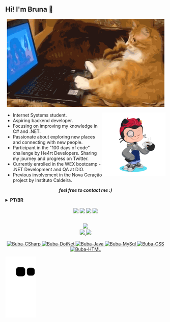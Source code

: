 ## Hi! I'm Bruna 👋

<p align="center" heigth="200">
  <img src="./assets/gatinho.gif" />
</p>
<img align='right' src="./assets/octocat-1691074644357.png" width="200">

- Internet Systems student.
- Aspiring backend developer.
- Focusing on improving my knowledge in C# and .NET.
- Passionate about exploring new places and connecting with new people.
- Participant in the "100 days of code" challenge by He4rt Developers. Sharing my journey and progress on Twitter.
- Currently enrolled in the WEX bootcamp - .NET Development and QA at DIO.
- Previous involvement in the Nova Geração project by Instituto Caldeira.

<p align='center'><i><b>feel free to contact me :)</i></b>

 <details>
  <summary><b>PT/BR</b></summary>
    <h2>Olá, eu sou a Bruna</h2>

- Estudante de Sistemas para Internet.
- Estou interessada em desenvolvimento back-end.
- Focada em aprimorar meu conhecimento em C# e .NET.
- Adoro explorar novos lugares e conhecer novas pessoas.
- Participante do desafio "100 dias de código" pela Comunidade He4rt Developers. Compartilhando meu progresso no Twitter.
- Atualmente matriculado no bootcamp WEX - Desenvolvimento .NET e QA da DIO.
- Participei do Projeto Nova Geração do Instituto Caldeira.

<p align='center'><i><b>sinta-se livre para me contatar :)</i></b>

</summary>
</details>

<br>

<div align="center"> 
  <a href="https://twitter.com/burritosocks" target="_blank"><img src="https://img.shields.io/badge/Twitter-1DA1F2?style=for-the-badge&logo=twitter&logoColor=white"/></a>
  <a href="https://www.instagram.com/bubapigmeu/" target="_blank"><img src="https://img.shields.io/badge/-Instagram-%23E4405F?style=for-the-badge&logo=instagram&logoColor=white" target="_blank"/></a> 
  <a href="https://www.linkedin.com/in/bruna-pires-3117991a3/" target="_blank"><img src="https://img.shields.io/badge/-LinkedIn-%230077B5?style=for-the-badge&logo=linkedin&logoColor=white" target="_blank"/></a> 
  <a href = "mailto:bruna.gpires@hotmail.com"><img src="https://img.shields.io/badge/-Gmail-%23333?style=for-the-badge&logo=gmail&logoColor=white" target="_blank"/></a>
</div>

##
<div align="center">
  <img height="180em" src="https://100-dias-de-codigo-github-readme.vercel.app/?username=burritosocks"/>
</div>
 <div align="center"> 
  <a href="https://github.com/BrunaGPires">
  <img height="180em" src="https://github-readme-stats.vercel.app/api?username=BrunaGPires&theme=dark&show_icons=true"/>
  <img height="180em" src="https://github-readme-stats.vercel.app/api/top-langs/?username=BrunaGPires&theme=dark&show_icons=true"/>
</div>

<div style="display: inline_block" align="center"><br>
  <img alt="Buba-CSharp" src="https://img.shields.io/badge/C%23-239120?style=for-the-badge&logo=c-sharp&logoColor=white">
  <img alt="Buba-DotNet" src="https://img.shields.io/badge/.NET-5C2D91?style=for-the-badge&logo=.net&logoColor=white">
  <img alt="Buba-Java" src="https://img.shields.io/badge/Java-ED8B00?style=for-the-badge&logo=java&logoColor=white">
  <img alt="Buba-MySql" src="https://img.shields.io/badge/MySQL-005C84?style=for-the-badge&logo=mysql&logoColor=white">
  <img alt="Buba-CSS" src="https://img.shields.io/badge/CSS-239120?&style=for-the-badge&logo=css3&logoColor=white">
  <img alt="Buba-HTML" src="https://img.shields.io/badge/HTML-239120?style=for-the-badge&logo=html5&logoColor=white">
</div>

![Snake animation](https://github.com/BrunaGPires/BrunaGPires/blob/output/github-contribution-grid-snake.svg)  

